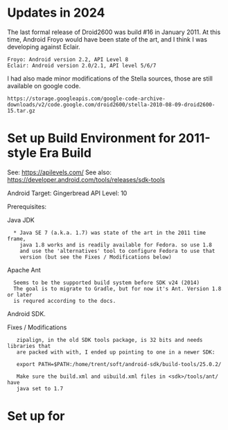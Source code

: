 # Updates in 2024

The last formal release of Droid2600 was build #16 in January 2011. At this time, 
Android Froyo would have been state of the art, and I think I was developing 
against Eclair. 

    Froyo: Android version 2.2, API Level 8
    Eclair: Android version 2.0/2.1, API level 5/6/7

I had also made minor modifications of the Stella sources, those are still 
available on google code.

    https://storage.googleapis.com/google-code-archive-downloads/v2/code.google.com/droid2600/stella-2010-08-09-droid2600-15.tar.gz


# Set up Build Environment for 2011-style Era Build

   See: https://apilevels.com/
   See also: https://developer.android.com/tools/releases/sdk-tools

   Android Target: Gingerbread
   API Level: 10
   

   Prerequisites:

   Java JDK
   
      * Java SE 7 (a.k.a. 1.7) was state of the art in the 2011 time frame, 
        java 1.8 works and is readily available for Fedora. so use 1.8 
        and use the 'alternatives' tool to configure Fedora to use that 
        version (but see the Fixes / Modifications below)

   Apache Ant

      Seems to be the supported build system before SDK v24 (2014)
      The goal is to migrate to Gradle, but for now it's Ant. Version 1.8 or later 
      is requred according to the docs.

   Android SDK.

   Fixes / Modifications

       zipalign, in the old SDK tools package, is 32 bits and needs libraries that
       are packed with with, I ended up pointing to one in a newer SDK:

       export PATH=$PATH:/home/trent/soft/android-sdk/build-tools/25.0.2/

       Make sure the build.xml and uibuild.xml files in <sdk>/tools/ant/ have 
       java set to 1.7 

# Set up for 
